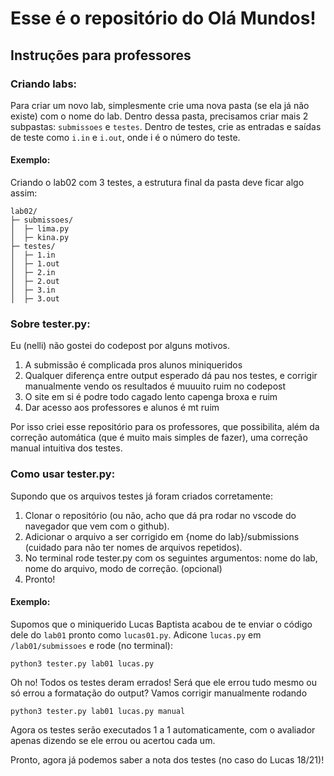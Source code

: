 # Esse é o repositório do Olá Mundos!


## Instruções para professores

### Criando labs:
Para criar um novo lab, simplesmente crie uma nova pasta (se ela já não existe) com o nome do lab. Dentro dessa pasta, precisamos criar mais 2 subpastas: ```submissoes``` e ```testes```. Dentro de testes, crie as entradas e saídas de teste como ```i.in``` e ```i.out```, onde i é o número do teste. 
#### Exemplo:
Criando o lab02 com 3 testes, a estrutura final da pasta deve ficar algo assim:
```
lab02/
├─ submissoes/
│  ├─ lima.py
│  ├─ kina.py
├─ testes/
│  ├─ 1.in
│  ├─ 1.out
│  ├─ 2.in
│  ├─ 2.out
│  ├─ 3.in
│  ├─ 3.out
```
### Sobre tester.py:
Eu (nelli) não gostei do codepost por alguns motivos.
1. A submissão é complicada pros alunos miniqueridos
1. Qualquer diferença entre output esperado dá pau nos testes, e corrigir manualmente vendo os resultados é muuuito ruim no codepost
1. O site em si é podre todo cagado lento capenga broxa e ruim
1. Dar acesso aos professores e alunos é mt ruim

Por isso criei esse repositório para os professores, que possibilita, além da correção automática (que é muito mais simples de fazer), uma correção manual intuitiva dos testes.

### Como usar tester.py:

Supondo que os arquivos testes já foram criados corretamente:
1. Clonar o repositório (ou não, acho que dá pra rodar no vscode do navegador que vem com o github).
1. Adicionar o arquivo a ser corrigido em {nome do lab}/submissions (cuidado para não ter nomes de arquivos repetidos).
1. No terminal rode tester.py com os seguintes argumentos: nome do lab, nome do arquivo, modo de correção. (opcional)
1. Pronto!

#### Exemplo:
Supomos que o miniquerido Lucas Baptista acabou de te enviar o código dele do ```lab01``` pronto como ```lucas01.py```. Adicone ```lucas.py``` em ```/lab01/submissoes``` e rode (no terminal):

```
python3 tester.py lab01 lucas.py
``` 

Oh no! Todos os testes deram errados! Será que ele errou tudo mesmo ou só errou a formatação do output? Vamos corrigir manualmente rodando

```
python3 tester.py lab01 lucas.py manual
```

Agora os testes serão executados 1 a 1 automaticamente, com o avaliador apenas dizendo se ele errou ou acertou cada um.

Pronto, agora já podemos saber a nota dos testes (no caso do Lucas 18/21)!


